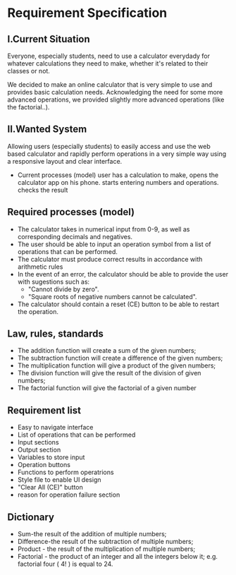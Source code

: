 
# Requirement Specification

## I.Current Situation
Everyone, especially students, need to use a calculator everydady for whatever calculations they need to make, whether it's related to their classes or not.

We decided to make an online calculator that is very simple to use and provides basic calculation needs.
Acknowledging the need for some more advanced operations, we provided slightly more advanced operations (like the factorial..).

## II.Wanted System
Allowing users (especially students) to easily access and use the web based calculator and rapidly perform operations in a very simple way using a responsive layout and clear interface.

- Current processes (model)
user has a calculation to make, opens the calculator app on his phone.
starts entering numbers and operations.
checks the result
## Required processes (model)
- The calculator takes in numerical input from 0-9, as well as corresponding decimals and negatives.
- The user should be able to input an operation symbol from a list of operations that can be performed.
- The calculator must produce correct results in accordance with arithmetic rules
- In the event of an error, the calculator should be able to provide the user with sugestions such as:
    - "Cannot divide by zero".
    - "Square roots of negative numbers cannot be calculated".
- The calculator should contain a reset (CE) button to be able to restart the operation.

## Law, rules, standards
- The addition function will create a sum of the given numbers;
- The subtraction function will create a difference of the given numbers;
- The multiplication function will give a product of the given numbers;
- The division function will give the result of the division of given numbers;
- The factorial function will give the factorial of a given number
## Requirement list
- Easy to navigate interface
- List of operations that can be performed
- Input sections
- Output section
- Variables to store input
- Operation buttons
- Functions to perform operatrions
- Style file to enable UI design
- "Clear All (CE)" button
- reason for operation failure section

## Dictionary
- Sum-the result of the addition of multiple numbers;
- Difference-the result of the subtraction of multiple numbers;
- Product - the result of the multiplication of multiple numbers;
- Factorial - the product of an integer and all the integers below it; e.g. factorial four ( 4! ) is equal to 24.



